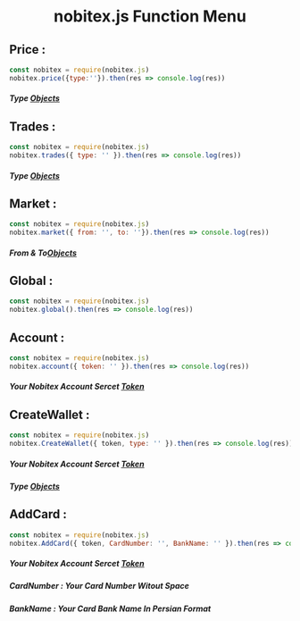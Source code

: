 <h1 align="center">nobitex.js Function Menu</h1>

<h2>Price :</h2>

```js
const nobitex = require(nobitex.js)
nobitex.price({type:''}).then(res => console.log(res))
```
<h5>Type <a href="https://github.com/hadiazt/nobitex.js/blob/main/Data/Objects.md#--price--trade-functions--">Objects</a></h5>
<h2>Trades :</h2>

```js
const nobitex = require(nobitex.js)
nobitex.trades({ type: '' }).then(res => console.log(res))
```
<h5>Type <a href="https://github.com/hadiazt/nobitex.js/blob/main/Data/Objects.md#--price--trade-functions--">Objects</a></h5>


<h2>Market :</h2>

```js
const nobitex = require(nobitex.js)
nobitex.market({ from: '', to: ''}).then(res => console.log(res))
```
<h5>From & To<a href="https://github.com/hadiazt/nobitex.js/blob/main/Data/Objects.md#--market-function--">Objects</a></h5>

<h2>Global : </h2>

```js
const nobitex = require(nobitex.js)
nobitex.global().then(res => console.log(res))
```
<h2>Account : </h2>

```js
const nobitex = require(nobitex.js)
nobitex.account({ token: '' }).then(res => console.log(res))
```
<h5>Your Nobitex Account Sercet <a href="https://nobitex.ir/app/settings/">Token</a></h5>

<h2>CreateWallet : </h2>

```js
const nobitex = require(nobitex.js)
nobitex.CreateWallet({ token, type: '' }).then(res => console.log(res))
```
<h5>Your Nobitex Account Sercet <a href="https://nobitex.ir/app/settings/">Token</a></h5>
<h5>Type <a href="https://github.com/hadiazt/nobitex.js/blob/main/Data/Objects.md#--createwallet-function--">Objects</a></h5>

<h2> AddCard : </h2>

```js
const nobitex = require(nobitex.js)
nobitex.AddCard({ token, CardNumber: '', BankName: '' }).then(res => console.log(res))
```
<h5>Your Nobitex Account Sercet <a href="https://nobitex.ir/app/settings/">Token</a></h5>
<h5>CardNumber : Your Card Number Witout Space </h5>
<h5>BankName : Your Card Bank Name In Persian Format </h5>
